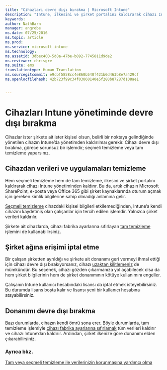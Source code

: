 ```yaml
---
title: "Cihazları devre dışı bırakma | Microsoft Intune"
description: "Intune, ilkesini ve şirket portalını kaldırarak cihazı Intune yönetiminden kaldırmak için hem seçmeli silmeyi, hem tam silmeyi destekler."
keywords: 
author: NathBarn
manager: angrobe
ms.date: 07/25/2016
ms.topic: article
ms.prod: 
ms.service: microsoft-intune
ms.technology: 
ms.assetid: 3dbec400-5d8a-47be-b892-7745811d9de2
ms.reviewer: chrisgre
ms.suite: ems
translationtype: Human Translation
ms.sourcegitcommit: e9cbf5858cc4e860b540f421b6d463b8e7a429cf
ms.openlocfilehash: 42b723f99c34f03060140e5f280b87287d108ae1


---
```


# Cihazları Intune yönetiminde devre dışı bırakma

Cihazlar ister şirkete ait ister kişisel olsun, belirli bir noktaya gelindiğinde yönetilen cihazın Intune’da yönetimden kaldırılmaı gerekir. Cihazı devre dışı bırakma, görece sorunsuz bir işlemdir; seçmeli temizleme veya tam temizleme yaparsınız.
## Cihazdan verileri ve uygulamaları temizleme
Hem seçmeli temizleme hem de tam temizleme, ilkesini ve şirket portalını kaldırarak cihazı Intune yönetiminden kaldırır. Bu da, artık cihazın Microsoft SharePoint, e-posta veya Office 365 gibi şirket kaynaklarında oturum açmak için gereken kimlik bilgilerine sahip olmadığı anlamına gelir.

[Seçmeli temizleme](use-remote-wipe-to-help-protect-data-using-microsoft-intune.md#selective-wipe) cihazdaki kişisel bilgileri etkilemediğinden, Intune’a kendi cihazını kaydetmiş olan çalışanlar için tercih edilen işlemdir. Yalnızca şirket verileri kaldırılır.

Şirkete ait cihazlarda, cihazı fabrika ayarlarına sıfırlayan [tam temizleme](use-remote-wipe-to-help-protect-data-using-microsoft-intune.md#full-wipe) işlemini de kullanabilirsiniz.

## Şirket ağına erişimi iptal etme
Bir çalışan şirketten ayrıldığı ve şirkete ait donanımı geri vermeyi ihmal ettiği için cihazı devre dışı bırakıyorsanız, cihazı [uzaktan kilitlemeniz](use-remote-lock-and-passcode-reset-in-microsoft-intune.md) de mümkündür. Bu seçenek, cihazı gözden çıkarmanıza yol açabilecek olsa da hem şirket bilgilerinin hem de şirket donanımının kötüye kullanımını engeller.

Çalışanın Intune kullanıcı hesabındaki lisansı da iptal etmek isteyebilirsiniz. Bu durumda lisans boşta kalır ve lisansı yeni bir kullanıcı hesabına atayabilirsiniz.

## Donanımı devre dışı bırakma
Bazı durumlarda, cihazın kendi ömrü sona erer. Böyle durumlarda, tam temizleme işlemiyle [cihazı fabrika ayarlarına sıfırlamak](use-remote-wipe-to-help-protect-data-using-microsoft-intune.md) tüm verileri kaldırır ve cihazı Intune’dan kaldırır. Ardından, şirket ilkenize göre donanımı elden çıkarabilirsiniz.

### Ayrıca bkz.
[Tam veya seçmeli temizleme ile verilerinizin korunmasına yardımcı olma](use-remote-wipe-to-help-protect-data-using-microsoft-intune.md)



<!--HONumber=Jul16_HO4-->


